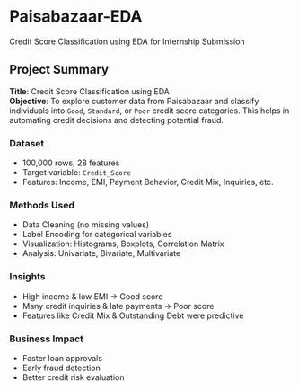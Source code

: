 # Paisabazaar-EDA
Credit Score Classification using EDA for Internship Submission
## Project Summary

**Title**: Credit Score Classification using EDA  
**Objective**: To explore customer data from Paisabazaar and classify individuals into `Good`, `Standard`, or `Poor` credit score categories. This helps in automating credit decisions and detecting potential fraud.

### Dataset
- 100,000 rows, 28 features
- Target variable: `Credit_Score`
- Features: Income, EMI, Payment Behavior, Credit Mix, Inquiries, etc.

### Methods Used
- Data Cleaning (no missing values)
- Label Encoding for categorical variables
- Visualization: Histograms, Boxplots, Correlation Matrix
- Analysis: Univariate, Bivariate, Multivariate

### Insights
- High income & low EMI → Good score
- Many credit inquiries & late payments → Poor score
- Features like Credit Mix & Outstanding Debt were predictive

### Business Impact
- Faster loan approvals
- Early fraud detection
- Better credit risk evaluation

